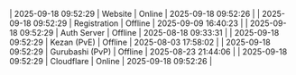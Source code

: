 | 2025-09-18 09:52:29 | Website | Online | 2025-09-18 09:52:26 |
| 2025-09-18 09:52:29 | Registration | Offline | 2025-09-09 16:40:23 |
| 2025-09-18 09:52:29 | Auth Server | Offline | 2025-08-18 09:33:31 |
| 2025-09-18 09:52:29 | Kezan (PvE) | Offline | 2025-08-03 17:58:02 |
| 2025-09-18 09:52:29 | Gurubashi (PvP) | Offline | 2025-08-23 21:44:06 |
| 2025-09-18 09:52:29 | Cloudflare | Online | 2025-09-18 09:52:26 |
